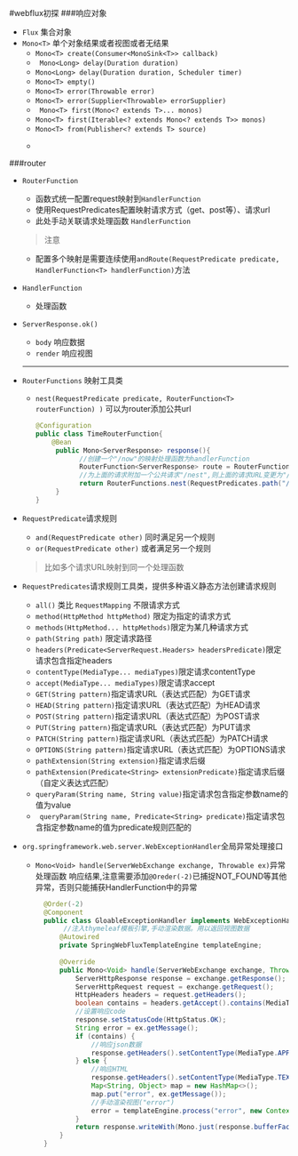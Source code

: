 #webflux初探
###响应对象
+ ```Flux```  集合对象
+ ```Mono<T>``` 单个对象结果或者视图或者无结果
   + ```Mono<T> create(Consumer<MonoSink<T>> callback)``` 
   + ``` Mono<Long> delay(Duration duration)```
   + ```Mono<Long> delay(Duration duration, Scheduler timer)```
   + ```Mono<T> empty()```
   + ```Mono<T> error(Throwable error)```
   + ```Mono<T> error(Supplier<Throwable> errorSupplier)```
   + ``` Mono<T> first(Mono<? extends T>... monos)```
   + ```Mono<T> first(Iterable<? extends Mono<? extends T>> monos)```
   + ```Mono<T> from(Publisher<? extends T> source)```
   + ``````
###router
+ ```RouterFunction```
   + 函数式统一配置request映射到```HandlerFunction```
   + 使用RequestPredicates配置映射请求方式（get、post等）、请求url
   + 此处手动关联请求处理函数 ```HandlerFunction```
   >注意
   + 配置多个映射是需要连续使用```andRoute(RequestPredicate predicate, HandlerFunction<T> handlerFunction)```方法
+ ```HandlerFunction```
   + 处理函数
+ ```ServerResponse.ok()```
   + ```body``` 响应数据
   + ```render```  响应视图
   *****
+ ```RouterFunctions``` 映射工具类
   + ```nest(RequestPredicate predicate, RouterFunction<T> routerFunction) )```   可以为router添加公共url  
     ```java
     @Configuration
     public class TimeRouterFunction{
         @Bean
          public Mono<ServerResponse> response(){
                //创建一个"/now"的映射处理函数为handlerFunction
                RouterFunction<ServerResponse> route = RouterFunctions.route(RequestPredicates.GET("/now"), handlerFunction);
                //为上面的请求附加一个公共请求"/nest",则上面的请求URL变更为"/nest/now"
                return RouterFunctions.nest(RequestPredicates.path("/nest"),route);
          }
     }
     ```
+ ```RequestPredicate```请求规则
   + ```and(RequestPredicate other)``` 同时满足另一个规则
   + ```or(RequestPredicate other)``` 或者满足另一个规则 
   >比如多个请求URL映射到同一个处理函数  
+ ```RequestPredicates```请求规则工具类，提供多种语义静态方法创建请求规则
   + ```all()``` 类比 ```RequestMapping``` 不限请求方式
   + ```method(HttpMethod httpMethod)``` 限定为指定的请求方式
   + ```methods(HttpMethod... httpMethods)```限定为某几种请求方式
   + ```path(String path)``` 限定请求路径
   + ```headers(Predicate<ServerRequest.Headers> headersPredicate)```限定请求包含指定headers
   + ```contentType(MediaType... mediaTypes)```限定请求contentType
   + ```accept(MediaType... mediaTypes)```限定请求accept
   + ```GET(String pattern)```指定请求URL（表达式匹配）为GET请求
   + ```HEAD(String pattern)```指定请求URL（表达式匹配）为HEAD请求
   + ```POST(String pattern)```指定请求URL（表达式匹配）为POST请求
   + ```PUT(String pattern)```指定请求URL（表达式匹配）为PUT请求
   + ```PATCH(String pattern)```指定请求URL（表达式匹配）为PATCH请求
   + ```OPTIONS(String pattern)```指定请求URL（表达式匹配）为OPTIONS请求
   + ```pathExtension(String extension)```指定请求后缀
   + ```pathExtension(Predicate<String> extensionPredicate)```指定请求后缀（自定义表达式匹配）
   + ```queryParam(String name, String value)```指定请求包含指定参数name的值为value
   + ``` queryParam(String name, Predicate<String> predicate)```指定请求包含指定参数name的值为predicate规则匹配的
   
 + ```org.springframework.web.server.WebExceptionHandler```全局异常处理接口
    + ```Mono<Void> handle(ServerWebExchange exchange, Throwable ex)```异常处理函数
       响应结果,注意需要添加```@Oreder(-2)```已捕捉NOT_FOUND等其他异常，否则只能捕获HandlerFunction中的异常
       ```java
         @Order(-2)
         @Component
         public class GloableExceptionHandler implements WebExceptionHandler {
              //注入thymeleaf模板引擎,手动渲染数据。用以返回视图数据
             @Autowired
             private SpringWebFluxTemplateEngine templateEngine;
         
             @Override
             public Mono<Void> handle(ServerWebExchange exchange, Throwable ex) {
                 ServerHttpResponse response = exchange.getResponse();
                 ServerHttpRequest request = exchange.getRequest();
                 HttpHeaders headers = request.getHeaders();
                 boolean contains = headers.getAccept().contains(MediaType.APPLICATION_JSON);
                 //设置响应code
                 response.setStatusCode(HttpStatus.OK);
                 String error = ex.getMessage();
                 if (contains) {
                     //响应json数据
                     response.getHeaders().setContentType(MediaType.APPLICATION_JSON);
                 } else {
                     //响应HTML
                     response.getHeaders().setContentType(MediaType.TEXT_HTML);
                     Map<String, Object> map = new HashMap<>();
                     map.put("error", ex.getMessage());
                     //手动渲染视图("error")
                     error = templateEngine.process("error", new Context(Locale.CHINA, map));
                 }
                 return response.writeWith(Mono.just(response.bufferFactory().wrap(error.getBytes())));
             }
         }
      ```
       